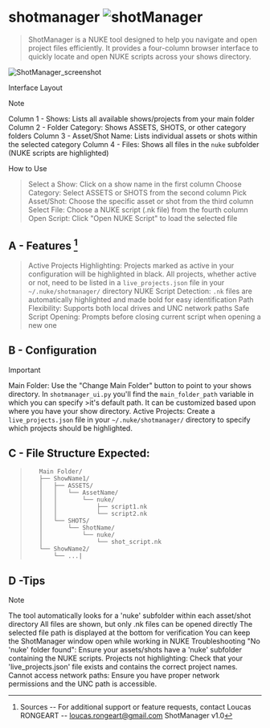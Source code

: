 # shotmanager ![shotManager](https://github.com/user-attachments/assets/b6f62da9-2db9-4a04-a995-fa73a0a505f5)
>ShotManager is a NUKE tool designed to help you navigate and open project files efficiently. It provides a four-column browser interface to quickly locate and open NUKE scripts across your shows directory.

![ShotManager_screenshot](https://github.com/user-attachments/assets/ae7ab203-5d8f-41ef-bd35-7beaebfd17bc)

Interface Layout
>[!NOTE]
>Column 1 - Shows: Lists all available shows/projects from your main folder
>Column 2 - Folder Category: Shows ASSETS, SHOTS, or other category folders 
>Column 3 - Asset/Shot Name: Lists individual assets or shots within the selected category 
>Column 4 - Files: Shows all files in the `nuke` subfolder (NUKE scripts are highlighted)




How to Use
>Select a Show: Click on a show name in the first column 
>Choose Category: Select ASSETS or SHOTS from the second column 
>Pick Asset/Shot: Choose the specific asset or shot from the third column 
>Select File: Choose a NUKE script (.nk file) from the fourth column 
>Open Script: Click "Open NUKE Script" to load the selected file 

## A - Features [^1]
>Active Projects Highlighting: Projects marked as active in your configuration will be highlighted in black. All projects, whether active or not, need to be listed in a `live_projects.json` file in your `~/.nuke/shotmanager/` directory 
>NUKE Script Detection: `.nk` files are automatically highlighted and made bold for easy identification 
>Path Flexibility: Supports both local drives and UNC network paths 
>Safe Script Opening: Prompts before closing current script when opening a new one 

## B - Configuration
>[!IMPORTANT]
>Main Folder: Use the "Change Main Folder" button to point to your shows directory. In `shotmanager_ui.py` you'll find the `main_folder_path` variable in which you can specify >it's default path. It can be customized based upon where you have your show directory. 
>Active Projects: Create a `live_projects.json` file in your `~/.nuke/shotmanager/` directory to specify which projects should be highlighted. 

## C - File Structure Expected:
>        Main Folder/
>        ├── ShowName1/
>        │   ├── ASSETS/
>        │   │   └── AssetName/
>        │   │       └── nuke/
>        │   │           ├── script1.nk
>        │   │           └── script2.nk
>        │   └── SHOTS/
>        │       └── ShotName/
>        │           └── nuke/
>        │               └── shot_script.nk
>        └── ShowName2/
>            └── ...|

         
## D -Tips
>[!NOTE]
The tool automatically looks for a 'nuke' subfolder within each asset/shot directory 
All files are shown, but only .nk files can be opened directly 
The selected file path is displayed at the bottom for verification 
You can keep the ShotManager window open while working in NUKE 
Troubleshooting 
"No 'nuke' folder found": Ensure your assets/shots have a 'nuke' subfolder containing the NUKE scripts. 
Projects not highlighting: Check that your 'live_projects.json' file exists and contains the correct project names. 
Cannot access network paths: Ensure you have proper network permissions and the UNC path is accessible. 

[^1]: Sources
-- For additional support or feature requests, contact Loucas RONGEART -- loucas.rongeart@gmail.com 
ShotManager v1.0 
